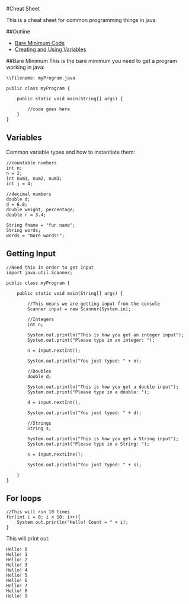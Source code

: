 #Cheat Sheet

This is a cheat sheet for common programming things in java.

##Outline

* [Bare Minimum Code](#bare-minimum)
* [Creating and Using Variables](#variables)

##Bare Minimum
This is the bare minimum you need to get a program working in java:

```
\\filename: myProgram.java

public class myProgram {

	public static void main(String[] args) {

		//code goes here	
	}
}
```

## Variables
Common variable types and how to instantiate them:

```
//countable numbers
int n;
n = 2;
int num1, num2, num3;
int j = 4;

//decimal numbers
double d;
d = 6.8;
double weight, percentage;
double r = 3.4;

String fname = "fun name";
String words;
words = "more words!";
```

## Getting Input

```
//Need this in order to get input
import java.util.Scanner;

public class myProgram {

	public static void main(String[] args) {

		//This means we are getting input from the console
		Scanner input = new Scanner(System.in);

		//Integers
		int n;

		System.out.println("This is how you get an integer input");
		System.out.print("Please type in an integer: ");

		n = input.nextInt();

		System.out.println("You just typed: " + n);

		//Doubles
		double d;

		System.out.println("This is how you get a double input");
		System.out.print("Please type in a double: ");

		d = input.nextInt();

		System.out.println("You just typed: " + d);

		//Strings
		String s;

		System.out.println("This is how you get a String input");
		System.out.print("Please type in a String: ");

		s = input.nextLine();

		System.out.println("You just typed: " + s);

	}
}

```

## For loops

```
//This will run 10 times
for(int i = 0; i < 10; i++){
	System.out.println("Hello! Count = " + i);
}
```

This will print out:
```
Hello! 0
Hello! 1
Hello! 2
Hello! 3
Hello! 4
Hello! 5
Hello! 6
Hello! 7
Hello! 8
Hello! 9
```


